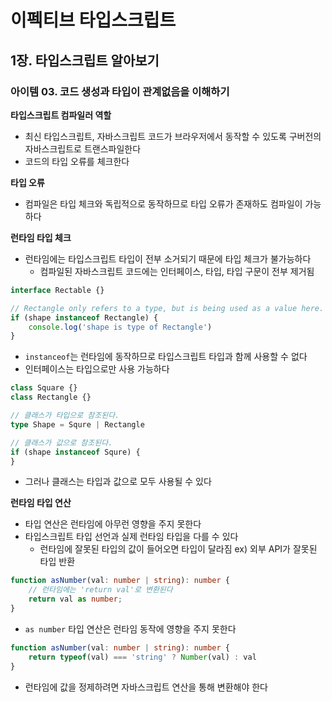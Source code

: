 # 이펙티브 타입스크립트
## 1장. 타입스크립트 알아보기
### 아이템 03. 코드 생성과 타입이 관계없음을 이해하기

**타입스크립트 컴파일러 역할**
- 최신 타입스크립트, 자바스크립트 코드가 브라우저에서 동작할 수 있도록 구버전의 자바스크립트로 트랜스파일한다
- 코드의 타입 오류를 체크한다

**타입 오류**
- 컴파일은 타입 체크와 독립적으로 동작하므로 타입 오류가 존재하도 컴파일이 가능하다

**런타임 타입 체크**
- 런타임에는 타입스크립트 타입이 전부 소거되기 때문에 타입 체크가 불가능하다
  - 컴파일된 자바스크립트 코드에는 인터페이스, 타입, 타입 구문이 전부 제거됨

```typescript
interface Rectable {}

// Rectangle only refers to a type, but is being used as a value here.
if (shape instanceof Rectangle) {
    console.log('shape is type of Rectangle')
}
```
- `instanceof`는 런타임에 동작하므로 타입스크립트 타입과 함께 사용할 수 없다
- 인터페이스는 타입으로만 사용 가능하다

```typescript
class Square {}
class Rectangle {}

// 클래스가 타입으로 참조된다.
type Shape = Squre | Rectangle

// 클래스가 값으로 참조된다.
if (shape instanceof Squre) {
}
```
- 그러나 클래스는 타입과 값으로 모두 사용될 수 있다

**런타임 타입 연산**
- 타입 연산은 런타임에 아무런 영향을 주지 못한다
- 타입스크립트 타입 선언과 실제 런타임 타입을 다를 수 있다
  - 런타임에 잘못된 타입의 값이 들어오면 타입이 달라짐 ex) 외부 API가 잘못된 타입 반환

```typescript
function asNumber(val: number | string): number {
    // 런타임에는 'return val'로 변환된다
    return val as number;
}
```
- `as number` 타입 연산은 런타임 동작에 영향을 주지 못한다

```typescript
function asNumber(val: number | string): number {
    return typeof(val) === 'string' ? Number(val) : val
}
```
- 런타임에 값을 정제하려면 자바스크립트 연산을 통해 변환해야 한다
